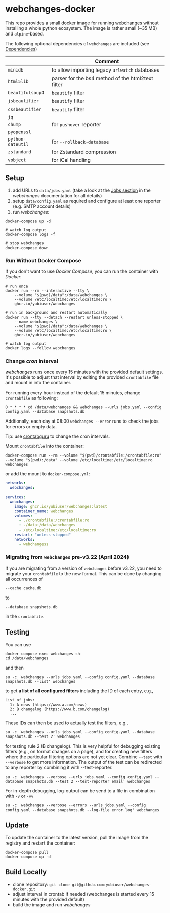 # webchanges-docker

This repo provides a small docker image for running [webchanges](https://github.com/mborsetti/webchanges) without installing a whole python ecosystem. The image is rather small (~35 MB) and `alpine`-based.

The following optional dependencies of `webchanges` are included (see [Dependencies](https://webchanges.readthedocs.io/en/stable/dependencies.html#dependencies))

|   | Comment  |
|---|---|
| `minidb` | to allow importing legacy `urlwatch` databases |
|  `html5lib` |  parser for the bs4 method of the html2text filter |
| `beautifulsoup4`  |  `beautify` filter |
|  `jsbeautifier` | `beautify` filter  |
|  `cssbeautifier` |  `beautify` filter |
|  `jq` |   |
|  `chump` |  for `pushover` reporter |
|  `pyopenssl` | |
| `python-dateutil` | for `--rollback-database` |
| `zstandard` | for Zstandard compression|
| `vobject` | for iCal handling |

## Setup

1. add URLs to `data/jobs.yaml` (take a look at the [Jobs section](https://webchanges.readthedocs.io/en/stable/jobs.html) in the *webchanges* documentation for all details)
1. setup `data/config.yaml` as required and configure at least one reporter (e.g. SMTP account details)
1. run *webchanges*:

```shell
docker-compose up -d

# watch log output
docker-compose logs -f

# stop webchanges
docker-compose down
```

### Run Without Docker Compose

If you don't want to use *Docker Compose*, you can run the container with *Docker*:

```shell
# run once
docker run --rm --interactive --tty \
    --volume "$(pwd)/data":/data/webchanges \
    --volume /etc/localtime:/etc/localtime:ro \
    ghcr.io/yubiuser/webchanges

# run in background and restart automatically
docker run --tty --detach --restart unless-stopped \
    --name webchanges \
    --volume "$(pwd)/data":/data/webchanges \
    --volume /etc/localtime:/etc/localtime:ro \
    ghcr.io/yubiuser/webchanges

# watch log output
docker logs --follow webchanges
```

### Change *cron* interval

*webchanges* runs once every 15 minutes with the provided default settings. It's possible to adjust that interval by editing the provided `crontabfile` file and mount in into the container.

For running every hour instead of the default 15 minutes, change `crontabfile` as following:

```crontab
0 * * * * cd /data/webchanges && webchanges --urls jobs.yaml --config config.yaml --database snapshots.db
```

Addtionally, each day at 08:00 `webchanges --error` runs to check the jobs for errors or empty data.

Tip: use [crontabguru](https://crontab.guru/) to change the cron intervals.

Mount `crontabfile` into the container:

```shell
docker-compose run --rm --volume "$(pwd)/crontabfile:/crontabfile:ro" --volume "$(pwd):/data" --volume /etc/localtime:/etc/localtime:ro webchanges
```

or add the mount to `docker-compose.yml`:

```yaml
networks:
  webchanges:

services:
  webchanges:
    image: ghcr.io/yubiuser/webchanges:latest
    container_name: webchanges
    volumes:
      - ./crontabfile:/crontabfile:ro
      - ./data:/data/webchanges
      - /etc/localtime:/etc/localtime:ro
    restart: "unless-stopped"
    networks:
      - webchangess
```

### Migrating from `webchanges` pre-v3.22 (April 2024)

If you are migrating from a version of `webchanges` before v3.22, you need to migrate your `crontabfile` to the new format. This can be done by changing all occurrences of

``` plain
--cache cache.db
```

to

``` plain
--database snapshots.db
```

in the `crontabfile`.

## Testing

You can use

``` shell
docker compose exec webchanges sh
cd /data/webchanges
```

and then

``` shell
su -c 'webchanges --urls jobs.yaml --config config.yaml --database snapshots.db --list' webchanges
```

to get **a list of all configured filters** including the ID of each entry, e.g.,

``` plain
List of jobs:
  1: A news (https://www.a.com/news)
  2: B changelog (https://www.b.com/changelog)
  ...
```

These IDs can then be used to actually test the filters, e.g.,

``` shell
su -c 'webchanges --urls jobs.yaml --config config.yaml --database snapshots.db --test 2' webchanges
```

for testing rule 2 (B changelog). This is very helpful for debugging existing filters (e.g., on format changes on a page), and for creating new filters where the particular filtering options are not yet clear.
Combine `--test` with `--verbose` to get more information. The output of the test can be redirected to any reporter by combining it with --test-reporter.

``` shell
su -c 'webchanges --verbose --urls jobs.yaml --config config.yaml --database snapshots.db --test 2 --test-reporter email' webchanges
```

For in-depth debugging, log-output can be send to a file in combination with `-v` or `-vv`

``` shell
su -c 'webchanges --verbose --errors --urls jobs.yaml --config config.yaml --database snapshots.db --log-file error.log' webchanges
```


## Update

To update the container to the latest version, pull the image from the registry and restart the container:

``` shell
docker-compose pull
docker-compose up -d
```

## Build Locally

- clone repository: `git clone git@github.com:yubiuser/webchanges-docker.git`
- adjust interval in crontab if needed (webchanges is started every 15 minutes with the provided default)
- build the image and run *webchanges*
